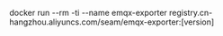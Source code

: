 docker run --rm -ti --name emqx-exporter  registry.cn-hangzhou.aliyuncs.com/seam/emqx-exporter:[version]